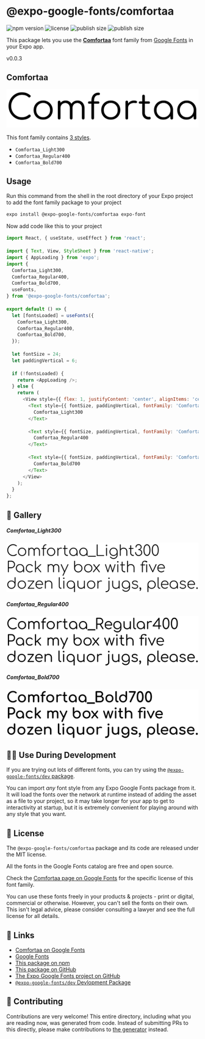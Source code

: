 # @expo-google-fonts/comfortaa

![npm version](https://flat.badgen.net/npm/v/@expo-google-fonts/comfortaa)
![license](https://flat.badgen.net/github/license/expo/google-fonts)
![publish size](https://flat.badgen.net/packagephobia/install/@expo-google-fonts/comfortaa)
![publish size](https://flat.badgen.net/packagephobia/publish/@expo-google-fonts/comfortaa)

This package lets you use the [**Comfortaa**](https://fonts.google.com/specimen/Comfortaa) font family from [Google Fonts](https://fonts.google.com/) in your Expo app.

v0.0.3

## Comfortaa

![Comfortaa](./font-family.png)

This font family contains [3 styles](#-gallery).

- `Comfortaa_Light300`
- `Comfortaa_Regular400`
- `Comfortaa_Bold700`

## Usage

Run this command from the shell in the root directory of your Expo project to add the font family package to your project
```sh
expo install @expo-google-fonts/comfortaa expo-font
```

Now add code like this to your project
```js
import React, { useState, useEffect } from 'react';

import { Text, View, StyleSheet } from 'react-native';
import { AppLoading } from 'expo';
import {
  Comfortaa_Light300,
  Comfortaa_Regular400,
  Comfortaa_Bold700,
  useFonts,
} from '@expo-google-fonts/comfortaa';

export default () => {
  let [fontsLoaded] = useFonts({
    Comfortaa_Light300,
    Comfortaa_Regular400,
    Comfortaa_Bold700,
  });

  let fontSize = 24;
  let paddingVertical = 6;

  if (!fontsLoaded) {
    return <AppLoading />;
  } else {
    return (
      <View style={{ flex: 1, justifyContent: 'center', alignItems: 'center' }}>
        <Text style={{ fontSize, paddingVertical, fontFamily: 'Comfortaa_Light300' }}>
          Comfortaa_Light300
        </Text>

        <Text style={{ fontSize, paddingVertical, fontFamily: 'Comfortaa_Regular400' }}>
          Comfortaa_Regular400
        </Text>

        <Text style={{ fontSize, paddingVertical, fontFamily: 'Comfortaa_Bold700' }}>
          Comfortaa_Bold700
        </Text>
      </View>
    );
  }
};

```

## 🔡 Gallery

##### Comfortaa_Light300
![Comfortaa_Light300](./9c42dde162aca0ef35c66a372266676483320b31bd2d1069fd2ec3879d092000.ttf.png)

##### Comfortaa_Regular400
![Comfortaa_Regular400](./b1a86afe9202b2f23f62ea6a901f0f299515c34673aea8cf0d8ab2270b4d7013.ttf.png)

##### Comfortaa_Bold700
![Comfortaa_Bold700](./30b5d292bb0fe9543a8ae812c3a2ce1ca57f9fd6701afafad31156536db5f08d.ttf.png)


## 👩‍💻 Use During Development

If you are trying out lots of different fonts, you can try using the [`@expo-google-fonts/dev` package](https://github.com/expo/google-fonts/tree/master/font-packages/dev#readme).

You can import *any* font style from any Expo Google Fonts package from it. It will load the fonts
over the network at runtime instead of adding the asset as a file to your project, so it may take longer
for your app to get to interactivity at startup, but it is extremely convenient
for playing around with any style that you want.

## 📖 License

The `@expo-google-fonts/comfortaa` package and its code are released under the MIT license.

All the fonts in the Google Fonts catalog are free and open source.

Check the [Comfortaa page on Google Fonts](https://fonts.google.com/specimen/Comfortaa) for the specific license of this font family.

You can use these fonts freely in your products & projects - print or digital, commercial or otherwise. However, you can't sell the fonts on their own. This isn't legal advice, please consider consulting a lawyer and see the full license for all details.

## 🔗 Links

- [Comfortaa on Google Fonts](https://fonts.google.com/specimen/Comfortaa)
- [Google Fonts](https://fonts.google.com/)
- [This package on npm](https://www.npmjs.com/package/@expo-google-fonts/comfortaa)
- [This package on GitHub](https://github.com/expo/google-fonts/tree/master/font-packages/comfortaa)
- [The Expo Google Fonts project on GitHub](https://github.com/expo/google-fonts)
- [`@expo-google-fonts/dev` Devlopment Package](https://github.com/expo/google-fonts/tree/master/font-packages/dev)


## 🤝 Contributing

Contributions are very welcome! This entire directory, including what you are reading now, was generated from code. Instead of submitting PRs to this directly, please make contributions to [the generator](https://github.com/expo/google-fonts/tree/master/packages/generator) instead.
